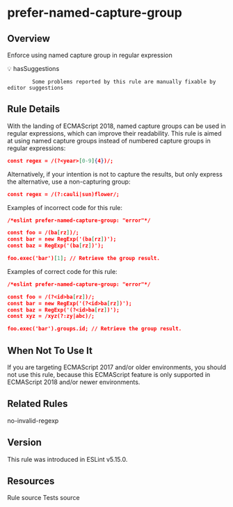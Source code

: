 
# prefer-named-capture-group
## Overview
Enforce using named capture group in regular expression


💡 hasSuggestions

            Some problems reported by this rule are manually fixable by editor suggestions 



## Rule Details
With the landing of ECMAScript 2018, named capture groups can be used in regular expressions, which can improve their readability.
This rule is aimed at using named capture groups instead of numbered capture groups in regular expressions:

```json
const regex = /(?<year>[0-9]{4})/;
```
Alternatively, if your intention is not to capture the results, but only express the alternative, use a non-capturing group:

```json
const regex = /(?:cauli|sun)flower/;
```
Examples of incorrect code for this rule:


```json
/*eslint prefer-named-capture-group: "error"*/

const foo = /(ba[rz])/;
const bar = new RegExp('(ba[rz])');
const baz = RegExp('(ba[rz])');

foo.exec('bar')[1]; // Retrieve the group result.
```
Examples of correct code for this rule:


```json
/*eslint prefer-named-capture-group: "error"*/

const foo = /(?<id>ba[rz])/;
const bar = new RegExp('(?<id>ba[rz])');
const baz = RegExp('(?<id>ba[rz])');
const xyz = /xyz(?:zy|abc)/;

foo.exec('bar').groups.id; // Retrieve the group result.
```
## When Not To Use It
If you are targeting ECMAScript 2017 and/or older environments, you should not use this rule, because this ECMAScript feature is only supported in ECMAScript 2018 and/or newer environments.
## Related Rules


no-invalid-regexp 


## Version
This rule was introduced in ESLint v5.15.0.
## Resources

Rule source 
Tests source 

